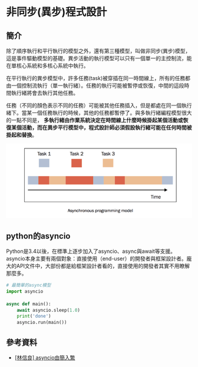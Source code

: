 # 非同步\(異步\)程式設計

## 簡介

除了順序執行和平行執行的模型之外，還有第三種模型，叫做非同步\(異步\)模型，這是事件驅動模型的基礎。異步活動的執行模型可以只有一個單一的主控制流，能在單核心系統和多核心系統中執行。

在平行執行的異步模型中，許多任務\(task\)被穿插在同一時間線上，所有的任務都由一個控制流執行（單一執行緒）。任務的執行可能被暫停或恢復，中間的這段時間執行緒將會去執行其他任務。

任務（不同的顏色表示不同的任務）可能被其他任務插入，但是都處在同一個執行緒下。當某一個任務執行的時候，其他的任務都暫停了。與多執行緒編程模型很大的一點不同是， **多執行緒由作業系統決定在時間線上什麼時候掛起某個活動或恢復某個活動，而在異步平行模型中，程式設計師必須假設執行緒可能在任何時間被掛起和替換**。

![&#x7570;&#x6B65;&#x6A21;&#x578B;&#xFF0C;&#x55AE;&#x57F7;&#x884C;&#x7DD2;](../.gitbook/assets/asynchronous-programming-model-min.png)

## python的asyncio

Python是3.4以後，在標準上逐步加入了asyncio、async與await等支援。asyncio本身主要有兩個對象：直接使用（end-user）的開發者與框架設計者。龐大的API文件中，大部份都是給框架設計者看的，直接使用的開發者其實不用瞭解那麼多。

```python
# 最簡單的async模型
import asyncio

async def main():
    await asyncio.sleep(1.0)
    print('done')
    asyncio.run(main())
```



## 參考資料

* [\[林信良\] asyncio由簡入繁](https://www.ithome.com.tw/voice/138875)





